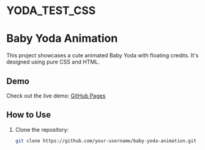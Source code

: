 # YODA_TEST_CSS
# Baby Yoda Animation

This project showcases a cute animated Baby Yoda with floating credits. It's designed using pure CSS and HTML.

## Demo

Check out the live demo: [GitHub Pages](https://your-username.github.io/baby-yoda-animation/)

## How to Use

1. Clone the repository:
   ```bash
   git clone https://github.com/your-username/baby-yoda-animation.git
